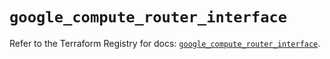 # `google_compute_router_interface`

Refer to the Terraform Registry for docs: [`google_compute_router_interface`](https://registry.terraform.io/providers/hashicorp/google/6.35.0/docs/resources/compute_router_interface).
